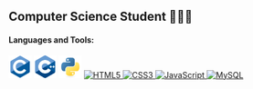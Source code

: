 ## Computer Science Student 👩🏽‍💻

#### Languages and Tools:

<a href="https://www.cprogramming.com/" target="_blank"> <img src="https://raw.githubusercontent.com/devicons/devicon/master/icons/c/c-original.svg" alt="C" width="40" height="40"></a>
<a href="https://www.w3schools.com/cpp/" target="_blank"> <img src="https://raw.githubusercontent.com/devicons/devicon/master/icons/cplusplus/cplusplus-original.svg" alt="C++" width="40" height="40"></a>
<a href="https://www.python.org/" target="_blank"> <img src="https://raw.githubusercontent.com/devicons/devicon/master/icons/python/python-original.svg" alt="Python" width="40" height="40"></a>
<a href="https://www.w3.org/html/" target="_blank"> <img src="https://www.w3.org/html/logo/downloads/HTML5_Logo_512.png" alt="HTML5" width="40" height="40"/> </a> 
<a href="https://www.w3schools.com/css/" target="_blank"> <img src="https://upload.wikimedia.org/wikipedia/commons/thumb/d/d5/CSS3_logo_and_wordmark.svg/726px-CSS3_logo_and_wordmark.svg.png" alt="CSS3" width="40" height="40"/> </a>
<a href="https://developer.mozilla.org/en-US/docs/Web/JavaScript" target="_blank"> <img src="https://www.freepnglogos.com/uploads/javascript-png/javascript-logo-transparent-logo-javascript-images-3.png" alt="JavaScript" width="40" height="40"/> 
<a href="https://www.mysql.com/" target="_blank"> <img src="https://logo-all.ru/uploads/posts/2016-02/0_mysql_logo.jpg" alt="MySQL" width="40" height="40"/> </a> 
  
<!--


![Logo de VisualStudio Code](https://upload.wikimedia.org/wikipedia/commons/thumb/9/9a/Visual_Studio_Code_1.35_icon.svg/2048px-Visual_Studio_Code_1.35_icon.svg.png)
![Logo de C](https://upload.wikimedia.org/wikipedia/commons/1/19/C_Logo.png)
![Logo de C++](https://2.bp.blogspot.com/-DrHDBZWMWC0/WyLLvXElCpI/AAAAAAAAACg/BpyMuVGLcaQJ3ur3HgsVqcgZ_di2-Qb1QCLcBGAs/s1600/c-plus-plus-logo.png)
![Logo de Python](https://upload.wikimedia.org/wikipedia/commons/thumb/c/c3/Python-logo-notext.svg/1869px-Python-logo-notext.svg.png)
![Logo de HMTL5](https://assets.stickpng.com/images/5847f5bdcef1014c0b5e489c.png)
![Logo de CSS3](https://w7.pngwing.com/pngs/241/797/png-transparent-cascading-style-sheets-css3-javascript-logo-world-wide-web-blue-angle-text-thumbnail.png)
![Logo de JavaScript](https://toppng.com/uploads/preview/javascript-logo-computerprogrammieren-scripting-sprache-javascript-logo-vector-11563550683rpjrwlwbux.png)

<!--
**mariasegura20/mariasegura20** is a ✨ _special_ ✨ repository because its `README.md` (this file) appears on your GitHub profile.

Here are some ideas to get you started:

- 🔭 I’m currently working on ...
- 🌱 I’m currently learning ...
- 👯 I’m looking to collaborate on ...
- 🤔 I’m looking for help with ...
- 💬 Ask me about ...
- 📫 How to reach me: ...
- 😄 Pronouns: ...
- ⚡ Fun fact: ...
-->
